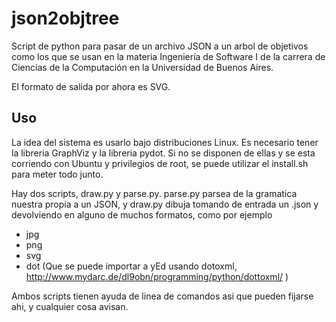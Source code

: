 json2objtree
============

Script de python para pasar de un archivo JSON a un arbol de objetivos como los que se usan en la materia 
Ingeniería de Software I de la carrera de Ciencias de la Computación en la Universidad de Buenos Aires. 

El formato de salida por ahora es SVG.

Uso
---

La idea del sistema es usarlo bajo distribuciones Linux. Es necesario tener la libreria GraphViz y la libreria
pydot. Si no se disponen de ellas y se esta corriendo con Ubuntu y privilegios de root, se puede utilizar el 
install.sh para meter todo junto.

Hay dos scripts, draw.py y parse.py. parse.py parsea de la gramatica nuestra propia a un JSON, y draw.py dibuja
tomando de entrada un .json y devolviendo en alguno de muchos formatos, como por ejemplo

* jpg
* png
* svg
* dot (Que se puede importar a yEd usando dotoxml, http://www.mydarc.de/dl9obn/programming/python/dottoxml/ )

Ambos scripts tienen ayuda de linea de comandos asi que pueden fijarse ahi, y cualquier cosa avisan.
